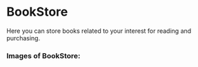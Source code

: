 # BookStore
Here you can store books related to your interest for reading and purchasing.

### Images of BookStore:

